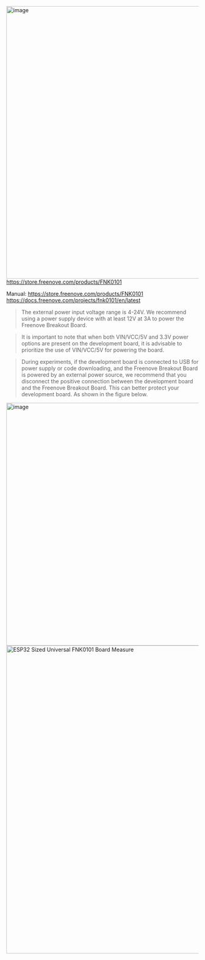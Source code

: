 [<img width="713" height="713" alt="image" src="https://github.com/user-attachments/assets/2a5c17c3-b78c-4515-99f1-02c83357314e" />](https://store.freenove.com/products/FNK0101)  
https://store.freenove.com/products/FNK0101  

Manual:
https://store.freenove.com/products/FNK0101
https://docs.freenove.com/projects/fnk0101/en/latest


> The external power input voltage range is 4-24V. We recommend using a power supply device with at least 12V at 3A to power the Freenove Breakout Board.

>  It is important to note that when both VIN/VCC/5V and 3.3V power options are present on the development board, it is advisable to prioritize the use of VIN/VCC/5V for powering the board.


> During experiments, if the development board is connected to USB for power supply or code downloading, and the Freenove Breakout Board is powered by an external power source, we recommend that you disconnect the positive connection between the development board and the Freenove Breakout Board. This can better protect your development board. As shown in the figure below.

<img width="1127" height="635" alt="image" src="https://github.com/user-attachments/assets/fdf97a60-8af9-4d52-8261-5c08686a8269" />



<img width="863" height="806" alt="ESP32 Sized Universal FNK0101 Board Measure" src="https://github.com/user-attachments/assets/a558f5a8-358f-45ee-8dfd-f16dc27b8093" />

